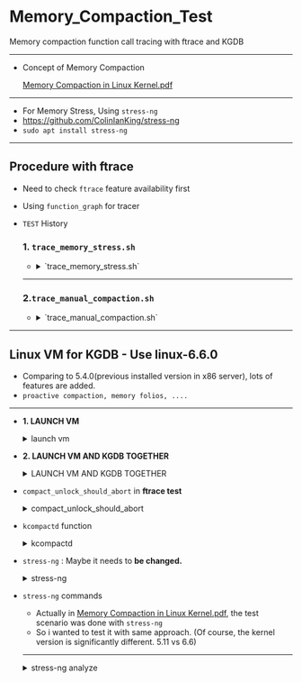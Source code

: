 # Memory_Compaction_Test

Memory compaction function call tracing with ftrace and KGDB

---

- Concept of Memory Compaction
    
    [Memory Compaction in Linux Kernel.pdf](https://www.slideshare.net/AdrianHuang/memory-compaction-in-linux-kernelpdf)
    

---

- For Memory Stress, Using `stress-ng`
- https://github.com/ColinIanKing/stress-ng
- `sudo apt install stress-ng`

---

## Procedure with ftrace

- Need to check `ftrace` feature availability first
- Using `function_graph` for tracer
- `TEST` History
    
    ### 1. `trace_memory_stress.sh`
    
    - <details><summary>`trace_memory_stress.sh`</summary>
      
        - In the `trace_memory_stress.sh`, it will trace the `kcompactd` during `stress-ng --vm 3 --vm-bytes 90% -t 10m &`
        - You need to set the environment as follows first.
        
        ```bash
        cd /sys/kernel/debug/tracing
        cat available_tracers
        echo function_graph > current_tracer
        ps -ef | grep kcompactd
        echo <PID> > /sys/kernel/debug/tracing/set_ftrace_pid
        ```
        
        - Need to use **2 shells** for shutting down the stress test process before 10minutes if you want or Change the minutes for execution.
        
        <img width="500" alt="image" src="https://github.com/JongHoB/Memory_Compaction_Test/assets/78012131/0a92da69-f4d6-4ee3-aeb2-0e18bda069d8">
        
        ---
        
        ### BUT SOMETHING IS ... SEEMS `KCOMPACTD` DOESN'T WORK PROPERLY
        
        <img width="387" alt="image" src="https://github.com/JongHoB/Memory_Compaction_Test/assets/78012131/7ae192ff-7779-4c3e-9b78-1682c8077bd0">
        
        - As we can see this image`(ftrace/trace_result.txt)`, there is no trace result.
        - `kcompactd` is invoked mainly by `kswapd` and we test the program with allocating 90% of memory capacity
        - so *probably* `kswapd` must be executed and also it would  invoke the `kcompactd`
        - but there is no result.....Hmm
        - (this kernel version was 5.4.0 so the proactive compaction would not be executed.)
    </details>
    
    ---
    
    ### 2.`trace_manual_compaction.sh`
    
    - <details><summary>`trace_manual_compaction.sh`</summary>
      
        - *If you did `trace_memory_stress.sh` test, Need to make original state. `echo > set_ftrace_pid`*
        
        ---
        
        ```bash
        cat available_filter_functions
        echo "*compact*" > set_ftrace_filter
        echo "*migrate*" >> set_ftrace_filter
        ```
        
        - Execute the `shell script` and `stress-ng` **seperately**
        - `stress-ng --vm 1 --vm-bytes 90% -t 10m` and `sh trace_manual_compaction.sh`
        
        ---
        
        ### Compare `OCI_ARM(3core, 18GB Ram)(VM instance)` and `X86_Server(24 Core, 128GB Ram)(Bare Metal)`
        
        - `ftrace/trace_manual_OCI_ARM_result.txt`
        <img width="482" alt="image" src="https://github.com/JongHoB/Memory_Compaction_Test/assets/78012131/2f82d03e-1e7e-4878-9b2a-5013e0a41789">
        
        - `ftrace/trace_manual_swarm_result.txt`
        <img width="540" alt="image" src="https://github.com/JongHoB/Memory_Compaction_Test/assets/78012131/3573d62c-6edd-4183-987a-ed90824fc6e3">
        
        - In OCI, we can check that it tries to `migrate pages` for memory compaction.
        - But in X86 Server, we can see `compact_unlock_should_abort.isra.0()` but after this, we cannot see any *`migrate`* or kind of *`compact_zone`* symbol......
        - [See the reasons in KGDB below. In `compact_unlock_should_abort` in **ftrace test** chapter](#compact_unlock_should_abort-in-ftrace-test)
      </details>

      
---

## Linux VM for KGDB - Use linux-6.6.0

- Comparing to 5.4.0(previous installed version in x86 server), lots of features are added.
- `proactive compaction, memory folios, ....`

---

- **1. LAUNCH VM**
      <details><summary>launch vm</summary>
      
    ```bash
    sudo apt-get install -y pkg-config  libglib2.0-dev  libpixman-1-dev libslirp-dev
    
    ```
    
    ```bash
    # DOWNLOAD QEMU
    wget <https://download.qemu.org/qemu-8.1.2.tar.xz>
    tar xvJf qemu-8.1.2.tar.xz
    cd qemu-8.1.2
    ./configure --enable-slirp
    make
    
    ```
    
    ```bash
    # DOWNLOAD LINUX
    wget <https://cdn.kernel.org/pub/linux/kernel/v6.x/linux-6.6.tar.xz>
    tar -xvf linux-6.6.tar.xz
    #copy the config file
    cp linux-6.60.config linux-6.6/.config
    cd linux-6.6
    
    ```
    
    ```bash
    
    make menuconfig # Load the config and Save and EXIT
    make -j$(nproc) # BUILD
    
    ```
    
    ```bash
    #CREATE IMAGE with bootstrap 
    cd ..
    chmod +x create_image.sh
    ./create_image.sh
    ```
    
    ```elixir
    ./launch-vm.sh
    ```
    
    - Actually, i tried to access the vm with `ssh` but there seems error with *network configuration.* But i will pass this step (will **FIX IT**) ( **THIS THING IS NOT THE PRIORITIZED** for testing the compaction)
    - YOU CAN **TURN OFF THE QEMU** USING `Ctrl+a and x`
  
</details>
 
- **2. LAUNCH VM AND KGDB TOGETHER**

  <details><summary>LAUNCH VM AND KGDB TOGETHER</summary>

    ![image](https://github.com/JongHoB/Memory_Compaction_Test/assets/78012131/f599dcae-1368-47c6-88bf-5e28a80f9d56)

    - It would be better to use **TMUX**
    - You need at least 2 screen for **KGDB in Host(Original)** and for **QEMU**
    - I just add one more screen to see the **kernel source**
    - Procedure
        1. launch vm
        2. In host, `gdb linux-6.6/vmlinux` 
            1. and `target remote [localhost:4321](http://localhost:4321)` 
        3. you can use gdb commands. 

  </details>
  
- `compact_unlock_should_abort` in **ftrace test**

   <details><summary>compact_unlock_should_abort</summary>
    
    - I debug `compact_unlock_should_abort` function. ⇒ **It was in ftrace test history above**
    
    ```c
    /*
     * Compaction requires the taking of some coarse locks that are potentially
     * very heavily contended. The lock should be periodically unlocked to avoid
     * having disabled IRQs for a long time, even when there is nobody waiting on
     * the lock. It might also be that allowing the IRQs will result in
     * need_resched() becoming true. If scheduling is needed, compaction schedules.
     * Either compaction type will also abort if a fatal signal is pending.
     * In either case if the lock was locked, it is dropped and not regained.
     *
     * Returns true if compaction should abort due to fatal signal pending.
     * Returns false when compaction can continue.
     */
    static bool compact_unlock_should_abort(spinlock_t *lock,
    		unsigned long flags, bool *locked, struct compact_control *cc)
    {
    	if (*locked) {
    		spin_unlock_irqrestore(lock, flags);
    		*locked = false;
    	}
    
    	if (fatal_signal_pending(current)) {
    		cc->contended = true;
    		return true;
    	}
    
    	cond_resched();
    
    	return false;
    }
    
    -FATAL SIGNAL Pending - Check if there is a pending signal in current process
    SIGKILL,...........
    ```
    
    - FATAL SIGNAL Pending - Check if there is a pending signal in current process
    (SIGKILL,SIGTRAP…..)
    
    ```c
    static inline int task_sigpending(struct task_struct *p)
    {
    	return unlikely(test_tsk_thread_flag(p,TIF_SIGPENDING));
    }
    static inline int __fatal_signal_pending(struct task_struct *p)
    {
    	return unlikely(sigismember(&p->pending.signal, SIGKILL));
    }
    
    static inline int fatal_signal_pending(struct task_struct *p)
    {
    	return task_sigpending(p) && __fatal_signal_pending(p);
    }
    ```
    
    ---
    
    ```c
    #0  compact_unlock_should_abort (cc=<optimized out>, locked=<optimized out>, flags=<optimized out>,
        lock=<optimized out>) at mm/compaction.c:569
    #1  isolate_freepages_block (cc=cc@entry=0xffffc9000067fd00, start_pfn=start_pfn@entry=0xffffc9000067f958,
        end_pfn=end_pfn@entry=4456448, freelist=freelist@entry=0xffffc9000067fd00, stride=stride@entry=1,
        strict=strict@entry=false) at mm/compaction.c:614
    #2  0xffffffff81325831 in isolate_freepages (cc=0xffffc9000067fd00) at mm/compaction.c:1711
    #3  compaction_alloc (src=src@entry=0xffffea0004075e40, data=data@entry=18446683600576838912) at mm/compaction.c:1769
    #4  0xffffffff813a2c0a in migrate_folio_unmap (ret=0xffffc9000067fad0, reason=MR_COMPACTION, mode=MIGRATE_ASYNC,
        dstp=<synthetic pointer>, src=0xffffea0004075e40, private=18446683600576838912,
        put_new_folio=0xffffffff81322ec0 <compaction_free>, get_new_folio=0xffffffff81325120 <compaction_alloc>)
        at mm/migrate.c:1123
    #5  migrate_pages_batch (from=from@entry=0xffffc9000067fbb0,
        get_new_folio=get_new_folio@entry=0xffffffff81325120 <compaction_alloc>,
        put_new_folio=put_new_folio@entry=0xffffffff81322ec0 <compaction_free>,
        private=private@entry=18446683600576838912, mode=mode@entry=MIGRATE_ASYNC, reason=reason@entry=0,
        ret_folios=0xffffc9000067fad0, split_folios=0xffffc9000067fbd0, stats=0xffffc9000067fae4, nr_pass=3)
        at mm/migrate.c:1660
    #6  0xffffffff813a3582 in migrate_pages_sync (from=from@entry=0xffffc9000067fbb0,
        get_new_folio=get_new_folio@entry=0xffffffff81325120 <compaction_alloc>,
        put_new_folio=put_new_folio@entry=0xffffffff81322ec0 <compaction_free>,
        private=private@entry=18446683600576838912, mode=mode@entry=MIGRATE_SYNC, reason=reason@entry=0,
        ret_folios=0xffffc9000067fbc0, split_folios=0xffffc9000067fbd0, stats=0xffffc9000067fbe4) at mm/migrate.c:1825
    #7  0xffffffff813a4125 in migrate_pages (from=from@entry=0xffffc9000067fd10,
        get_new_folio=get_new_folio@entry=0xffffffff81325120 <compaction_alloc>,
        put_new_folio=put_new_folio@entry=0xffffffff81322ec0 <compaction_free>,
        private=private@entry=18446683600576838912, mode=MIGRATE_SYNC, reason=reason@entry=0,
        ret_succeeded=0xffffc9000067fcbc) at mm/migrate.c:1929
    #8  0xffffffff81327b7a in compact_zone (cc=cc@entry=0xffffc9000067fd00, capc=capc@entry=0x0 <fixed_percpu_data>)
        at mm/compaction.c:2515
    #9  0xffffffff81328536 in compact_node (nid=nid@entry=0) at mm/compaction.c:2812
    #10 0xffffffff81328662 in compact_nodes () at mm/compaction.c:2825
    #11 sysctl_compaction_handler (table=<optimized out>, buffer=<optimized out>, length=<optimized out>,
        ppos=<optimized out>, write=<optimized out>) at mm/compaction.c:2871
    #12 sysctl_compaction_handler (table=<optimized out>, write=<optimized out>, buffer=<optimized out>,
        length=<optimized out>, ppos=<optimized out>) at mm/compaction.c:2858
    #13 0xffffffff814a6bb7 in proc_sys_call_handler (iocb=<optimized out>, iter=0xffffc9000067fe58, write=write@entry=1)
        at fs/proc/proc_sysctl.c:600
    #14 0xffffffff814a6cb3 in proc_sys_write (iocb=<optimized out>, iter=<optimized out>) at fs/proc/proc_sysctl.c:626
    #15 0xffffffff813ef341 in call_write_iter (file=0xffff8881026d3200, iter=0xffffc9000067fe58, kio=0xffffc9000067fe80)
        at ./include/linux/fs.h:1956
    #16 new_sync_write (ppos=0xffffc9000067fef0, len=2, buf=0x55555574aeb0 "1\n", filp=0xffff8881026d3200)
        at fs/read_write.c:491
    #17 vfs_write (pos=0xffffc9000067fef0, count=2, buf=0x55555574aeb0 "1\n", file=0xffff8881026d3200)
        at fs/read_write.c:584
    #18 vfs_write (file=0xffff8881026d3200, buf=0x55555574aeb0 "1\n", count=<optimized out>, pos=0xffffc9000067fef0)
        at fs/read_write.c:564
    #19 0xffffffff813ef657 in ksys_write (fd=<optimized out>, buf=0x55555574aeb0 "1\n", count=2) at fs/read_write.c:637
    #20 0xffffffff813ef70a in __do_sys_write (count=<optimized out>, buf=<optimized out>, fd=<optimized out>)
        at fs/read_write.c:649
    #21 __se_sys_write (count=<optimized out>, buf=<optimized out>, fd=<optimized out>) at fs/read_write.c:646
    #22 __x64_sys_write (regs=<optimized out>) at fs/read_write.c:646
    #23 0xffffffff81e5193b in do_syscall_x64 (nr=<optimized out>, regs=0xffffc9000067ff58) at arch/x86/entry/common.c:50
    #24 do_syscall_64 (regs=0xffffc9000067ff58, nr=<optimized out>) at arch/x86/entry/common.c:80
    #25 0xffffffff820000d2 in entry_SYSCALL_64 () at arch/x86/entry/entry_64.S:120
    ```
    
    ![image](https://github.com/JongHoB/Memory_Compaction_Test/assets/78012131/4c87a683-c454-4f8b-bf38-85c6d2e2cf6b)
    
    - **`compact_unlock_should_abort` is called by `isolate_freepages_block`**
    - When we see the image and the call stack, kind of `migrate_pages` or `compact*` symbols should be detected.
        - I see the log again (**`trace_manual_swarm_result.txt`)**
            
            ![image](https://github.com/JongHoB/Memory_Compaction_Test/assets/78012131/424648ca-a578-4e53-8a36-99cdbb5daf84)
            
            - …..I can see some trace results at the tail.
            - **So the compaction command was executed properly with high probability.**

    </details>
    
- `kcompactd` function

  <details><summary>kcompactd</summary>
    
    ```c
    #kcompactd function in Linux 6.6
    #mm/compaction.c
    /*
     * The background compaction daemon, started as a kernel thread
     * from the init process.
     */
    static int kcompactd(void *p)
    {
    	pg_data_t *pgdat = (pg_data_t *)p;
    	struct task_struct *tsk = current;
    	long default_timeout = msecs_to_jiffies(HPAGE_FRAG_CHECK_INTERVAL_MSEC);
    	long timeout = default_timeout;
    
    	const struct cpumask *cpumask = cpumask_of_node(pgdat->node_id);
    
    	if (!cpumask_empty(cpumask))
    		set_cpus_allowed_ptr(tsk, cpumask);
    
    	set_freezable();
    
    	pgdat->kcompactd_max_order = 0;
    	pgdat->kcompactd_highest_zoneidx = pgdat->nr_zones - 1;
    
    	while (!kthread_should_stop()) {
    		unsigned long pflags;
    
    		/*
    		 * Avoid the unnecessary wakeup for proactive compaction
    		 * when it is disabled.
    		 */
    		if (!sysctl_compaction_proactiveness)
    			timeout = MAX_SCHEDULE_TIMEOUT;
    		trace_mm_compaction_kcompactd_sleep(pgdat->node_id);
    		if (wait_event_freezable_timeout(pgdat->kcompactd_wait,
    			kcompactd_work_requested(pgdat), timeout) &&
    			!pgdat->proactive_compact_trigger) {
    
    			psi_memstall_enter(&pflags);
    			kcompactd_do_work(pgdat);
    			psi_memstall_leave(&pflags);
    			/*
    			 * Reset the timeout value. The defer timeout from
    			 * proactive compaction is lost here but that is fine
    			 * as the condition of the zone changing substantionally
    			 * then carrying on with the previous defer interval is
    			 * not useful.
    			 */
    			timeout = default_timeout;
    			continue;
    		}
    
    		/*
    		 * Start the proactive work with default timeout. Based
    		 * on the fragmentation score, this timeout is updated.
    		 */
    		timeout = default_timeout;
    		if (should_proactive_compact_node(pgdat)) {
    			unsigned int prev_score, score;
    
    			prev_score = fragmentation_score_node(pgdat);
    			proactive_compact_node(pgdat);
    			score = fragmentation_score_node(pgdat);
    			/*
    			 * Defer proactive compaction if the fragmentation
    			 * score did not go down i.e. no progress made.
    			 */
    			if (unlikely(score >= prev_score))
    				timeout =
    				   default_timeout << COMPACT_MAX_DEFER_SHIFT;
    		}
    		if (unlikely(pgdat->proactive_compact_trigger))
    			pgdat->proactive_compact_trigger = false;
    	}
    
    	return 0;
    }
    ```
    
    - Because of `Proactive Compaction` , `kcompactd` **should be detected every *500ms*.**
        
        [Proactive Compaction](https://nitingupta.dev/post/proactive-compaction/)
        
    - I add break point in `trace_mm_compaction_kcompactd_sleep(pgdat->node_id);` line. Then it will break. **(It is important to choose appropriate line for break point because it could be not detected.)**
        
        ![image](https://github.com/JongHoB/Memory_Compaction_Test/assets/78012131/634b3e3b-afb7-45f0-96cc-e4822855f32c)
        
    
    ---
    
  </details>
    
- `stress-ng` : Maybe it needs to **be changed.**

  <details><summary>stress-ng</summary>
  
    - I add lots of **printk** to check the compaction.
    
    ```c
    /*
     * The background compaction daemon, started as a kernel thread
     * from the init process.
     */
    static int kcompactd(void *p)
    {
            pg_data_t *pgdat = (pg_data_t *)p;
            struct task_struct *tsk = current;
            long default_timeout = msecs_to_jiffies(HPAGE_FRAG_CHECK_INTERVAL_MSEC);
            long timeout = default_timeout;
    
            const struct cpumask *cpumask = cpumask_of_node(pgdat->node_id);
    
            if (!cpumask_empty(cpumask))
                    set_cpus_allowed_ptr(tsk, cpumask);
    
            set_freezable();
    
            printk("1\n");
    
            pgdat->kcompactd_max_order = 0;
            pgdat->kcompactd_highest_zoneidx = pgdat->nr_zones - 1;
    
            while (!kthread_should_stop()) {
                    unsigned long pflags;
    
                    printk("2\n");
                    /*
                     * Avoid the unnecessary wakeup for proactive compaction
                     * when it is disabled.
                     */
    								if (!sysctl_compaction_proactiveness)
                            timeout = MAX_SCHEDULE_TIMEOUT;
                    printk("3\n");
                    trace_mm_compaction_kcompactd_sleep(pgdat->node_id);
                    if (wait_event_freezable_timeout(pgdat->kcompactd_wait,
                            kcompactd_work_requested(pgdat), timeout) &&
                            !pgdat->proactive_compact_trigger) {
    
                            psi_memstall_enter(&pflags);
                            kcompactd_do_work(pgdat);
                            psi_memstall_leave(&pflags);
                            /*
                             * Reset the timeout value. The defer timeout from
                             * proactive compaction is lost here but that is fine
                             * as the condition of the zone changing substantionally
                             * then carrying on with the previous defer interval is
                             * not useful.
                             */
                            timeout = default_timeout;
                            printk("4\n");
                            continue;
                    }
    
                    /*
                     * Start the proactive work with default timeout. Based
                     * on the fragmentation score, this timeout is updated.
                     */
                    timeout = default_timeout;
                    if (should_proactive_compact_node(pgdat)) {
                            unsigned int prev_score, score;
                            printk("5\n");
    
                            prev_score = fragmentation_score_node(pgdat);
                            proactive_compact_node(pgdat);
                            score = fragmentation_score_node(pgdat);
                            /*
                             * Defer proactive compaction if the fragmentation
                             * score did not go down i.e. no progress made.
                             */
                            printk("6\n");
                            if (unlikely(score >= prev_score))
                                    timeout =
                                       default_timeout << COMPACT_MAX_DEFER_SHIFT;
                    }
                    printk("7\n");
                    if (unlikely(pgdat->proactive_compact_trigger))
                            pgdat->proactive_compact_trigger = false;
                    printk("8\n");
            }
            printk("9\n");
    
            return 0;
    }
    ```
    
    - `stress-ng --vm 8 --vm-bytes 90% -t 10m`
        - BUT IT ONLY prints **2,3,7,8,2,3,7,8,2,3,7,8…………**
        - ***Need to see `5,6` for proactive compaction***
        - I changed the vm or bytes several times.
    - ALSO `cat /proc/vmstat`
        - *There was nothing happened….*
            
            ![image](https://github.com/JongHoB/Memory_Compaction_Test/assets/78012131/f0bdc634-337e-4abc-b4b5-2a26b6b3e6c7)
            
        - Even if i did `stress-ng --vm 8 --vm-bytes 90% -t 10m` and `echo 1 > /proc/sys/vm/compact_memory` (manually compaction)
            
            ![image](https://github.com/JongHoB/Memory_Compaction_Test/assets/78012131/32ce8776-bcc3-4f58-95cd-8574a00e2a01)
            
        - **No success…..**
            
            ![image](https://github.com/JongHoB/Memory_Compaction_Test/assets/78012131/da46a20f-793a-4731-834a-5229c557cfb1)

    </details>


- `stress-ng` commands
    - Actually in [Memory Compaction in Linux Kernel.pdf](https://www.slideshare.net/AdrianHuang/memory-compaction-in-linux-kernelpdf), the test scenario was done with `stress-ng`
    - So i wanted to test it with same approach. (Of course, the kernel version is significantly different. 5.11 vs 6.6)
    
    ---
    
    <details><summary>stress-ng analyze</summary>
    
    - Let’s check it from GDB.
        
        ```c
        gdb stress-ng
        run --vm 8 --vm-bytes 80% -t 10m
        ```
        
        - Because of `fork` , it is detached.
            
            ![image](https://github.com/JongHoB/Memory_Compaction_Test/assets/78012131/478efc87-0c8f-4f8f-8152-8416767d2736)
            
        - https://woosunbi.tistory.com/94 : Need to set child process debugging
        - **BUT……………………..There is no symbol!**
            - **I tried to compile the program with debug option(-g, -ggdb). But there are errors…….**
        - *FIX!* (I modify the `stress-vecwide.c` (took hours…..😱))
            - `stress-ng --vm 1 --vm-bytes 80% -t 10m`
            - `stress_run_parallel` →`stress_run` → `rc = g_stressor_current->stressor->info->stressor(&args);` :1439 → (stressor function) `stress-vm.c : stress_vm()`  → `stress_oomable_child` → `(func(args,context))stress_vm_child` → `stress_vm_all` → `mmap`
            
            ```c
            buf = (uint8_t *)mmap(NULL, buf_sz,
            					PROT_READ | PROT_WRITE,
            					MAP_PRIVATE | MAP_ANONYMOUS |
            					vm_flags, -1, 0);
            ```

            - It allocates memory with `mmap`.
    
    ---

    - Maybe I need to change the command option.
    - From the presentation pdf, it has too many features….
        - https://github.com/ColinIanKing/stress-ng/blob/master/presentations/kernel-recipes-2023/kernel-recipes-2023.pdf
        - https://events.linuxfoundation.org/wp-content/uploads/2022/10/Colin-Ian-King-Mentorship-Stress-ng.pdf
    - In example folder of stress-ng  package , i can find some examples in `memory.job` and `vm.job`
    
    </details>
